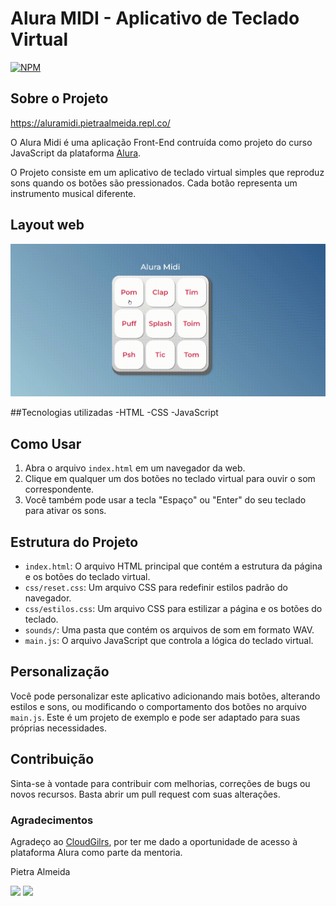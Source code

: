 # Alura MIDI - Aplicativo de Teclado Virtual
[![NPM](https://img.shields.io/npm/l/react)]([!https://github.com/almeidapietra/midi/blob/main/LICENSE)

## Sobre o Projeto

https://aluramidi.pietraalmeida.repl.co/

O Alura Midi é uma aplicação Front-End contruída como projeto do curso JavaScript da plataforma [Alura](https://www.alura.com.br/ "Site do Alura"). 

O Projeto consiste em um aplicativo de teclado virtual simples que reproduz sons quando os botões são pressionados. Cada botão representa um instrumento musical diferente.

## Layout web

<img src="/assets/gif_midi.gif" alt="video da tela do projeto">

##Tecnologias utilizadas
-HTML
-CSS
-JavaScript

## Como Usar

1. Abra o arquivo `index.html` em um navegador da web.
2. Clique em qualquer um dos botões no teclado virtual para ouvir o som correspondente.
3. Você também pode usar a tecla "Espaço" ou "Enter" do seu teclado para ativar os sons.

## Estrutura do Projeto

- `index.html`: O arquivo HTML principal que contém a estrutura da página e os botões do teclado virtual.
- `css/reset.css`: Um arquivo CSS para redefinir estilos padrão do navegador.
- `css/estilos.css`: Um arquivo CSS para estilizar a página e os botões do teclado.
- `sounds/`: Uma pasta que contém os arquivos de som em formato WAV.
- `main.js`: O arquivo JavaScript que controla a lógica do teclado virtual.

## Personalização

Você pode personalizar este aplicativo adicionando mais botões, alterando estilos e sons, ou modificando o comportamento dos botões no arquivo `main.js`. Este é um projeto de exemplo e pode ser adaptado para suas próprias necessidades.

## Contribuição

Sinta-se à vontade para contribuir com melhorias, correções de bugs ou novos recursos. Basta abrir um pull request com suas alterações.



### Agradecimentos
Agradeço ao [CloudGilrs](https:www.cloudgirls.com.br/mentoria// "Site do CloudGirls"), por ter me dado a oportunidade de acesso à plataforma Alura como parte da mentoria. 


Pietra Almeida
<div> 
    <a href = "mailto:costapietra@gmail.com"><img loading="lazy" src="https://img.shields.io/badge/Gmail-D14836?style=for-the-badge&logo=gmail&logoColor=white" target="_blank"></a>
    <a href="https://www.linkedin.com/in/almeidapietra" target="_blank"><img loading="lazy" src="https://img.shields.io/badge/-LinkedIn-%230077B5?style=for-the-badge&logo=linkedin&logoColor=white" target="_blank"></a>   
</div>
